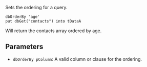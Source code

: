 Sets the ordering for a query.

~~~
dbOrderBy 'age' 
put dbGet("contacts") into tDataA 
~~~

Will return the contacts array ordered by age.

## Parameters
* `dbOrderBy pColumn`: A valid column or clause for the ordering.